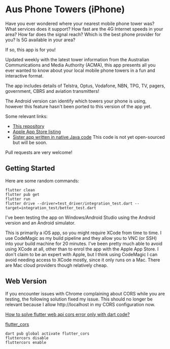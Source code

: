 # Aus Phone Towers (iPhone)

Have you ever wondered where your nearest mobile phone tower was? What services does it support?
How fast are the 4G Internet speeds in your area? How far does the signal reach? Which is the best phone provider for you?
Is 5G available in your area?

If so, this app is for you!

Updated weekly with the latest tower information from the Australian Communications and Media Authority (ACMA),
this app presents all you ever wanted to know about your local mobile phone towers in a fun and interactive format.

The app includes details of Telstra, Optus, Vodafone, NBN, TPG, TV, pagers, government, CBRS and aviation transmitters!

The Android version can identify which towers your phone is using, however this feature hasn't been ported to this version of the app yet.

Some relevant links:

* [This repository](https://github.com/bradrushworth/aus_phone_towers_iphone)
* [Apple App Store listing](https://apps.apple.com/au/app/aus-phone-towers-3g-4g-5g/id1488594332)
* [Sister app written in native Java code](https://play.google.com/store/apps/details?id=au.com.bitbot.phonetowers&hl=en_AU&gl=US)
  This code is not yet open-sourced but will be soon.

Pull requests are very welcome!

## Getting Started

Here are some random commands:

```
flutter clean
flutter pub get
flutter run
flutter drive --driver=test_driver/integration_test.dart --target=integration_test/better_test.dart
```

I've been testing the app on Windows/Android Studio using the Android version and an Android
simulator.

This is primarily a iOS app, so you might require XCode from time to time. I use CodeMagic as my build
pipeline and they allow you to VNC (or SSH) into your build machine for 20 minutes. I've been pretty
much able to avoid using XCode at all, other than to enrol the app with the Apple App Store.
I don't claim to be an expert with Apple, but I think using CodeMagic I can avoid needing access to
XCode mostly, since it only runs on a Mac. There are Mac cloud providers though relatively cheap.

## Web Version

If you encounter issues with Chrome complaining about CORS while you are testing, the following
solution fixed my issue. This should no longer be relevant because I allow http://localhost in my
CORS configuration now.

[How to solve flutter web api cors error only with dart code?](https://stackoverflow.com/questions/65630743/how-to-solve-flutter-web-api-cors-error-only-with-dart-code)

[flutter_cors](https://pub.dev/packages/flutter_cors)

```
dart pub global activate flutter_cors
fluttercors disable
fluttercors enable
```
